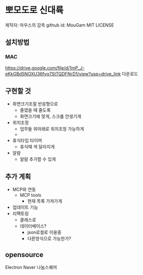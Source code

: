 # 뽀모도로 신대륙

제작자: 마우스의 감촉
    github id: MouGam
MIT LICENSE

## 설치방법
### MAC
https://drive.google.com/file/d/1mP_J-eKkGBd5NOXU36fyq7StTQDFNrD1/view?usp=drive_link
다운로드

## 구현할 것
- 화면크기조절 반응형으로
    - 줄였을 때 줄도록
    - 화면크기에 맞게, 스크롤 안생기게
- 위치조정
    - 업무들 위아래로 위치조정 가능하게
    - 
- 휴식타임 타이머
    - 휴식때 색 달라지게
- 알람
    - 알람 추가할 수 있게

## 추가 계획
- MCP와 연동
    - MCP tools
        - 현재 목록 가져가게
- 업데이트 기능
- 리팩토링
    - 클래스로
    - 데이터베이스?
        - json로컬로 이용중
        - 다른방식으로 가능한가?


## opensource
Electron
Naver 나눔스퀘어
